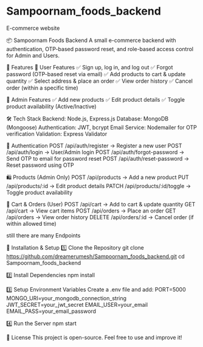 # Sampoornam_foods_backend
E-commerce website


📦 Sampoornam Foods Backend
A small e-commerce backend with authentication, OTP-based password reset, and role-based access control for Admin and Users.



🚀 Features
🛒 User Features
✅ Sign up, log in, and log out
✅ Forgot password (OTP-based reset via email)
✅ Add products to cart & update quantity
✅ Select address & place an order
✅ View order history
✅ Cancel order (within a specific time)

👑 Admin Features
✅ Add new products
✅ Edit product details
✅ Toggle product availability (Active/Inactive)

🛠️ Tech Stack
Backend: Node.js, Express.js
Database: MongoDB (Mongoose)
Authentication: JWT, bcrypt
Email Service: Nodemailer for OTP verification
Validation: Express Validator


🔐 Authentication
POST /api/auth/register → Register a new user
POST /api/auth/login → User/Admin login
POST /api/auth/forgot-password → Send OTP to email for password reset
POST /api/auth/reset-password → Reset password using OTP

🛍️ Products (Admin Only)
POST /api/products → Add a new product
PUT /api/products/:id → Edit product details
PATCH /api/products/:id/toggle → Toggle product availability

🛒 Cart & Orders (User)
POST /api/cart → Add to cart & update quantity
GET /api/cart → View cart items
POST /api/orders → Place an order
GET /api/orders → View order history
DELETE /api/orders/:id → Cancel order (if within allowed time)


still there are many Endpoints



📌 Installation & Setup
1️⃣ Clone the Repository
git clone https://github.com/dreamerumesh/Sampoornam_foods_backend.git
cd Sampoornam_foods_backend

2️⃣ Install Dependencies
npm install

3️⃣ Setup Environment Variables
Create a .env file and add:
PORT=5000
MONGO_URI=your_mongodb_connection_string
JWT_SECRET=your_jwt_secret
EMAIL_USER=your_email
EMAIL_PASS=your_email_password

4️⃣ Run the Server
npm start


📜 License
This project is open-source. Feel free to use and improve it!







